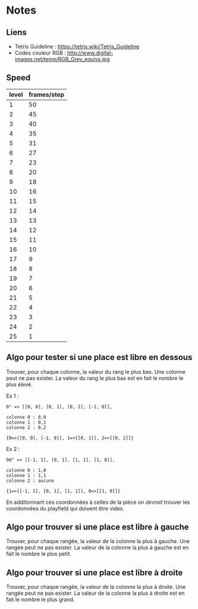 # Notes

## Liens

- Tetris Guideline : https://tetris.wiki/Tetris_Guideline
- Codes couleur RGB : http://www.digital-images.net/temp/RGB_Grey_equivs.jpg

## Speed
| level | frames/step |
|-------|-------------|
| 1     | 50
| 2     | 45
| 3     | 40
| 4     | 35
| 5     | 31
| 6     | 27
| 7     | 23
| 8     | 20
| 9     | 18
| 10    | 16
| 11    | 15
| 12    | 14
| 13    | 13
| 14    | 12
| 15    | 11
| 16    | 10
| 17    |  9
| 18    |  8
| 19    |  7
| 20    |  6
| 21    |  5
| 22    |  4
| 23    |  3
| 24    |  2
| 25    |  1


## Algo pour tester si une place est libre en dessous

Trouver, pour chaque colonne, la valeur du rang le plus bas.
Une colonne peut ne pas exister.
La valeur du rang le plus bas est en fait le nombre le plus élevé.

Ex 1 :

    0° => [[0, 0], [0, 1], [0, 2], [-1, 0]],

    colonne 0 : 0,0
    colonne 1 : 0,1
    colonne 2 : 0,2

    {0=>[[0, 0], [-1, 0]], 1=>[[0, 1]], 2=>[[0, 2]]}

Ex 2 :

    90° => [[-1, 1], [0, 1], [1, 1], [1, 0]],

    colonne 0 : 1,0
    colonne 1 : 1,1
    colonne 2 : aucune

    {1=>[[-1, 1], [0, 1], [1, 1]], 0=>[[1, 0]]}

En additionnant ces coordonnées à celles de la pièce on _devrait_ trouver les
coordonnées du playfield qui doivent être vides.

## Algo pour trouver si une place est libre à gauche
Trouver, pour chaque rangée, la valeur de la colonne la plus à gauche.
Une rangée peut ne pas exister.
La valeur de la colonne la plus à gauche est en fait le nombre le plus petit.

## Algo pour trouver si une place est libre à droite
Trouver, pour chaque rangée, la valeur de la colonne la plus à droite.
Une rangée peut ne pas exister.
La valeur de la colonne la plus à droite est en fait le nombre le plus grand.
